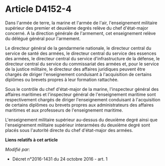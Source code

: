 # Article D4152-4

Dans l'armée de terre, la marine et l'armée de l'air, l'enseignement militaire supérieur des premier et deuxième degrés
relève du chef d'état-major concerné. A la direction générale de l'armement, cet enseignement relève du délégué général pour
l'armement. 

Le directeur général de la gendarmerie nationale, le directeur central du service de santé des armées, le directeur central
du service des essences des armées, le directeur central du service d'infrastructure de la défense, le directeur central du
service du commissariat des armées et, pour le service de la justice militaire, le directeur des affaires juridiques peuvent
être chargés de diriger l'enseignement conduisant à l'acquisition de certains diplômes ou brevets propres à leur formation
rattachée. 

Sous le contrôle du chef d'état-major de la marine, l'inspecteur général des affaires maritimes et l'inspecteur général de
l'enseignement maritime sont respectivement chargés de diriger l'enseignement conduisant à l'acquisition de certains diplômes
ou brevets propres aux administrateurs des affaires maritimes et aux professeurs de l'enseignement maritime.  

L'enseignement militaire supérieur au-dessus du deuxième degré ainsi que l'enseignement militaire supérieur interarmées du
deuxième degré sont placés sous l'autorité directe du chef d'état-major des armées.

**Liens relatifs à cet article**

_Modifié par_:

  - Décret n°2016-1431 du 24 octobre 2016 - art. 1
